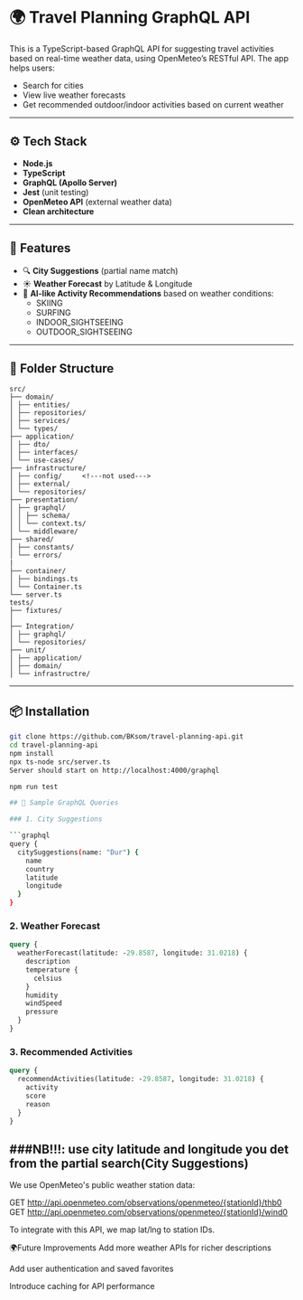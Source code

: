 # 🌍 Travel Planning GraphQL API

This is a TypeScript-based GraphQL API for suggesting travel activities based on real-time weather data, using OpenMeteo’s RESTful API. The app helps users:
- Search for cities
- View live weather forecasts
- Get recommended outdoor/indoor activities based on current weather

---

## ⚙️ Tech Stack

- **Node.js**
- **TypeScript**
- **GraphQL (Apollo Server)**
- **Jest** (unit testing)
- **OpenMeteo API** (external weather data)
- **Clean architecture**

---

## 🚀 Features

- 🔍 **City Suggestions** (partial name match)
- ☀️ **Weather Forecast** by Latitude & Longitude
- 🧠 **AI-like Activity Recommendations** based on weather conditions:
  - SKIING
  - SURFING
  - INDOOR_SIGHTSEEING
  - OUTDOOR_SIGHTSEEING

---

## 📁 Folder Structure
```
src/
├── domain/
│ ├── entities/
│ ├── repositories/
│ ├── services/
│ └── types/
├── application/
│ ├── dto/
│ ├── interfaces/
│ └── use-cases/
├── infrastructure/
│ ├── config/     <!---not used--->
│ ├── external/
│ └── repositories/
├── presentation/
│ ├── graphql/
│ │ ├── schema/
│ │ └── context.ts/
│ └── middleware/
├── shared/
│ ├── constants/
│ └── errors/
| 
├── container/
│ ├── bindings.ts
│ └── Container.ts
└── server.ts
tests/
├── fixtures/
│ 
├── Integration/
│ ├── graphql/
│ └── repositories/
├── unit/
│ ├── application/
│ ├── domain/
│ └── infrastructre/

```
---

## 📦 Installation

```bash
git clone https://github.com/BKsom/travel-planning-api.git
cd travel-planning-api
npm install
npx ts-node src/server.ts
Server should start on http://localhost:4000/graphql

npm run test

## 🔌 Sample GraphQL Queries

### 1. City Suggestions

```graphql
query {
  citySuggestions(name: "Dur") {
    name
    country
    latitude
    longitude
  }
}
```

### 2. Weather Forecast

```graphql
query {
  weatherForecast(latitude: -29.8587, longitude: 31.0218) {
    description
    temperature {
      celsius
    }
    humidity
    windSpeed
    pressure
  }
}
```

### 3. Recommended Activities

```graphql
query {
  recommendActivities(latitude: -29.8587, longitude: 31.0218) {
    activity
    score
    reason
  }
}
```
###NB!!!: use city latitude and longitude you det from the partial search(City Suggestions)
---


We use OpenMeteo's public weather station data:

GET http://api.openmeteo.com/observations/openmeteo/{stationId}/thb0
GET http://api.openmeteo.com/observations/openmeteo/{stationId}/wind0

To integrate with this API, we map lat/lng to station IDs.


🌍Future Improvements
Add more weather APIs for richer descriptions

Add user authentication and saved favorites

Introduce caching for API performance